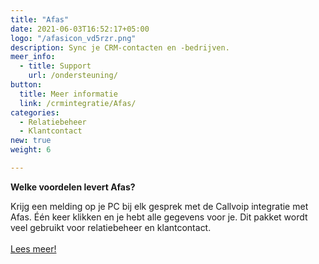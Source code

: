 ```yaml
---
title: "Afas"
date: 2021-06-03T16:52:17+05:00
logo: "/afasicon_vd5rzr.png"
description: Sync je CRM-contacten en -bedrijven.
meer_info:
  - title: Support
    url: /ondersteuning/
button:
  title: Meer informatie
  link: /crmintegratie/Afas/
categories:
  - Relatiebeheer
  - Klantcontact
new: true
weight: 6

---
```


**Welke voordelen levert Afas?**

Krijg een melding op je PC bij elk gesprek met de Callvoip integratie met Afas. Één keer klikken en je hebt alle gegevens voor je. Dit pakket wordt veel gebruikt voor relatiebeheer en klantcontact.<br><br><a href="/crmintegratie/Afas/" class="button">Lees meer!</a>
